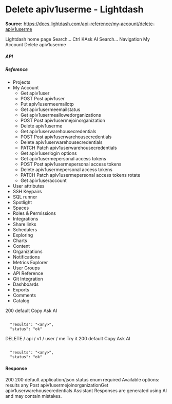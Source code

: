 # Delete apiv1userme - Lightdash

**Source:** https://docs.lightdash.com/api-reference/my-account/delete-apiv1userme

Lightdash home page
Search...
Ctrl KAsk AI
Search...
Navigation
My Account
Delete apiv1userme
##### API


##### Reference
  * Projects
  * My Account
    * Get apiv1user
    * POST
Post apiv1user
    * Put apiv1usermeemailotp
    * Get apiv1usermeemailstatus
    * Get apiv1usermeallowedorganizations
    * POST
Post apiv1usermejoinorganization
    * Delete apiv1userme
    * Get apiv1userwarehousecredentials
    * POST
Post apiv1userwarehousecredentials
    * Delete apiv1userwarehousecredentials
    * PATCH
Patch apiv1userwarehousecredentials
    * Get apiv1userlogin options
    * Get apiv1usermepersonal access tokens
    * POST
Post apiv1usermepersonal access tokens
    * Delete apiv1usermepersonal access tokens
    * PATCH
Patch apiv1usermepersonal access tokens rotate
    * Get apiv1useraccount
  * User attributes
  * SSH Keypairs
  * SQL runner
  * Spotlight
  * Spaces
  * Roles & Permissions
  * Integrations
  * Share links
  * Schedulers
  * Exploring
  * Charts
  * Content
  * Organizations
  * Notifications
  * Metrics Explorer
  * User Groups
  * API Reference
  * Git Integration
  * Dashboards
  * Exports
  * Comments
  * Catalog


200
default
Copy
Ask AI
```

  "results": "<any>",
  "status": "ok"

```

DELETE
/
api
/
v1
/
user
/
me
Try it
200
default
Copy
Ask AI
```

  "results": "<any>",
  "status": "ok"

```

#### Response
200
200 default
application/json
status
enum<string>
required
Available options: 
results
any
Post apiv1usermejoinorganizationGet apiv1userwarehousecredentials
Assistant
Responses are generated using AI and may contain mistakes.



